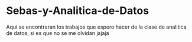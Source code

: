 # Sebas-y-Analitica-de-Datos
Aquí se encontraran los trabajos que espero hacer de la clase de analitica de datos, si es que no se me olvidan jajaja 

